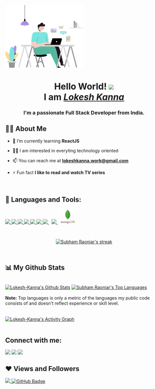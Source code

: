 <a href="#"><img width="50%" height="auto" src="work.svg" height="175px"/></a>

<h1 align="center" style ="margin-top:40px">Hello World! <img src="https://raw.githubusercontent.com/MartinHeinz/MartinHeinz/master/wave.gif" width="30px"> <br> I am <i><u>Lokesh Kanna</u></i></h1>
<h3 align="center">I'm a passionate Full Stack Developer from India.</h3>


## 🙋‍♂️ About Me

- 🌱 I’m currently learning **ReactJS**

- 👨‍💻 I am interested in everyting technology oriented

- 📫 You can reach me at **lokeshkanna.work@gmail.com**

- ⚡ Fun fact **I like to read and watch TV series**

<br/>

## 🚀 Languages and Tools:

<p align="left"> 
    <a href="https://www.w3.org/html/" target="_blank"> <img src="https://img.icons8.com/color/48/000000/html-5.png"/> </a> 
    <a href="https://www.w3schools.com/css/" target="_blank"> <img src="https://img.icons8.com/color/48/000000/css3.png"/> </a> 
    <a href="https://developer.mozilla.org/en-US/docs/Web/JavaScript" target="_blank"> <img src="https://img.icons8.com/color/48/000000/javascript.png"/> </a>
    <a href="https://reactjs.org/" target="_blank"> <img src="https://img.icons8.com/color/48/000000/react-native.png"/> </a>
    <a href="https://getbootstrap.com" target="_blank"> <img src="https://img.icons8.com/color/48/000000/bootstrap.png"/> </a> 
    <a href="https://www.python.org" target="_blank"> <img src="https://img.icons8.com/color/48/000000/python.png"/> </a> 
    <a style="padding-right:8px;" href="https://nodejs.org" target="_blank"> <img src="https://img.icons8.com/color/48/000000/nodejs.png"/> </a> 
    <a style="padding-right:8px;" href="https://www.mysql.com/" target="_blank"> <img src="https://img.icons8.com/fluent/50/000000/mysql-logo.png"/> </a>
    <a href="https://www.mongodb.com/" target="_blank"> <img src="https://raw.githubusercontent.com/devicons/devicon/master/icons/mongodb/mongodb-original-wordmark.svg" alt="mongodb" width="48" height="48"/> </a> 
</p>

<!-- [![React Badge](https://img.shields.io/badge/-React-61DBFB?style=for-the-badge&labelColor=black&logo=react&logoColor=61DBFB)](#)  [![Javascript Badge](https://img.shields.io/badge/-Javascript-F0DB4F?style=for-the-badge&labelColor=black&logo=javascript&logoColor=F0DB4F)](#) [![Typescript Badge](https://img.shields.io/badge/-Typescript-007acc?style=for-the-badge&labelColor=black&logo=typescript&logoColor=007acc)](#) [![Nodejs Badge](https://img.shields.io/badge/-Nodejs-3C873A?style=for-the-badge&labelColor=black&logo=node.js&logoColor=3C873A)](#) [![GraphQL Badge](https://img.shields.io/badge/-GraphQl-e535ab?style=for-the-badge&labelColor=black&logo=node.js&logoColor=e535ab)](#) -->
<br/>

<p align="center">
    <a href="https://github.com/Lokesh-Kanna/github-readme-streak-stats">
        <img title="🔥 Get streak stats for your profile at git.io/streak-stats" alt="Subham Raoniar's streak" src="https://github-readme-streak-stats.herokuapp.com/?user=SubhamRaoniar28&theme=black-ice&hide_border=true&stroke=0000&background=060A0CD0"/>
    </a>
</p>

<br/>

## 📊 My Github Stats

  <br/>
    <a href="https://github.com/Lokesh-Kanna/github-readme-stats"><img alt="Lokesh-Kanna's Github Stats" src="https://github-readme-stats.vercel.app/api?username=Lokesh-Kanna&show_icons=true&count_private=true&theme=react&hide_border=true&bg_color=0D1117" /></a>
  <a href="https://github.com/Lokesh-Kanna/github-readme-stats"><img alt="Subham Raoniar's Top Languages" src="https://github-readme-stats.vercel.app/api/top-langs/?username=Lokesh-Kanna&langs_count=8&count_private=true&layout=compact&theme=react&hide_border=true&bg_color=0D1117" /></a>
  <br/><br/>
  <b>Note:</b> Top languages is only a metric of the languages my public code consists of and doesn't reflect experience or skill level.


<br/>
<br/>
<br/>
<a href="https://github.com/Lokesh-Kanna/github-readme-activity-graph"><img alt="Lokesh-Kanna's Activity Graph" src="https://activity-graph.herokuapp.com/graph?username=Lokesh-Kanna&bg_color=0D1117&color=5BCDEC&line=5BCDEC&point=FFFFFF&hide_border=true" /></a>

<br/>
<br/>

## Connect with me:
<p align="left">

<a href = "www.linkedin.com/in/lokesh-kanna-vaithianathan-24021996"><img src="https://img.icons8.com/fluent/48/000000/linkedin.png"/></a>
<a href = "https://twitter.com/Lokesh_Kanna_"><img src="https://img.icons8.com/color/48/000000/twitter--v2.png"/></a>
<a href = "https://www.instagram.com/being_extroverted/"><img src="https://img.icons8.com/fluent/48/000000/instagram-new.png"/></a>


</p>

## ❤ Views and Followers
<a href="https://github.com/Meghna-DAS/github-profile-views-counter">
    <img src="https://komarev.com/ghpvc/?username=Lokesh-Kanna">
</a>
<a href="https://github.com/SubhamRaoniar28?tab=followers"><img src="https://img.shields.io/github/followers/Lokesh-Kanna?label=Followers&style=social" alt="GitHub Badge"></a>